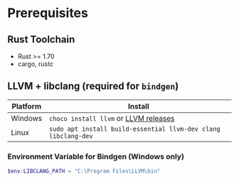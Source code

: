 # Prerequisites

## Rust Toolchain

- Rust >= 1.70
- cargo, rustc

## LLVM + libclang (required for `bindgen`)

| Platform | Install |
|----------|---------|
| Windows  | `choco install llvm` or [LLVM releases](https://github.com/llvm/llvm-project/releases) |
| Linux    | `sudo apt install build-essential llvm-dev clang libclang-dev` |

### Environment Variable for Bindgen (Windows only)

```powershell
$env:LIBCLANG_PATH = "C:\Program Files\LLVM\bin"
```
